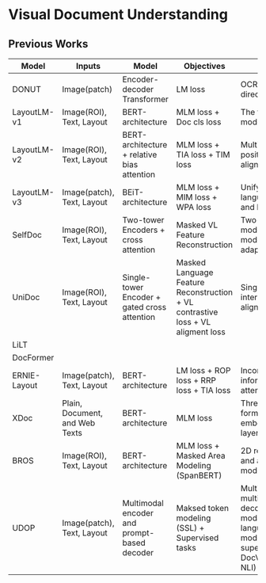 # Visual Document Understanding

## Previous Works

|Model       |Inputs                        |Model                                       |Objectives                                     |Abstract                                                                                      |
|------------|------------------------------|--------------------------------------------|-----------------------------------------------|----------------------------------------------------------------------------------------------|
|DONUT       |Image(patch)                  |Encoder-decoder Transformer                 |LM loss                                        |OCR-free visual document directly to text output                                              |
|LayoutLM-v1 |Image(ROI), Text, Layout      |BERT-architecture                           |MLM loss + Doc cls loss                        |The first layout pretranined model                                                            |
|LayoutLM-v2 |Image(ROI), Text, Layout      |BERT-architecture + relative bias attention |MLM loss + TIA loss + TIM loss                 |Multi-modal feature fusion, positional attention, alignment with multi-loss                   |
|LayoutLM-v3 |Image(patch), Text, Layout    |BEiT-architecture                           |MLM loss + MIM loss + WPA loss                 |Unifying masked language/image modeling, and binary CE alignment loss                         |
|SelfDoc     |Image(ROI), Text, Layout      |Two-tower Encoders + cross attention        |Masked VL Feature Reconstruction               |Two-tower single-modal modeling, then crosss-modal modeling, and finetune adaptation          |
|UniDoc      |Image(ROI), Text, Layout      |Single-tower Encoder + gated cross attention|Masked Language Feature Reconstruction + VL contrastive loss + VL aligment loss|Single-tower cross-interaction, contrastive and alignment loss|
|LiLT        ||||
|DocFormer   ||||
|ERNIE-Layout|Image(patch), Text, Layout    |BERT-architecture                           |LM loss + ROP loss + RRP loss + TIA loss       |Incorporate reading order information, positional attention, and multiple losses              |
|XDoc        |Plain, Document, and Web Texts|BERT-architecture                           |MLM loss                                       |Three input text formats(tasks), shared embedding and transformer layers, adaptive embedding  |
|BROS        |Image(ROI), Text, Layout      |BERT-architecture                           |MLM loss + Masked Area Modeling (SpanBERT)     |2D relative positional biases and area-masked language modeling                               |
|UDOP        |Image(patch), Text, Layout    |Multimodal encoder and prompt-based decoder |Maksed token modeling (SSL) + Supervised tasks |Multimodal encoder + multitask prompt-based decoder. Masked multi-modality modelings (masked language/layout/fusion/image modeling) and varied supervised tasks (DocCLS, DocVQA, LayoutAnalysis, IE, NLI)|
